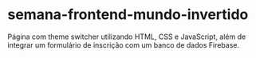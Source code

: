 # semana-frontend-mundo-invertido
 Página com theme switcher utilizando HTML, CSS e JavaScript, além de integrar um formulário de inscrição com um banco de dados Firebase.
